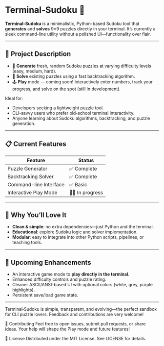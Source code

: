 # Terminal‑Sudoku 🧩

**Terminal‑Sudoku** is a minimalistic, Python-based Sudoku tool that **generates** and **solves** 9×9 puzzles directly in your terminal. It’s currently a sleek command-line utility without a polished UI—functionality over flair.

---

## 🎯 Project Description

- 🔄 **Generate** fresh, random Sudoku puzzles at varying difficulty levels (easy, medium, hard).
- 🧠 **Solve** existing puzzles using a fast backtracking algorithm.
- 🕹️ **Play** mode — coming soon! Interactively enter numbers, track your progress, and solve on the spot (still in development).

Ideal for:
- Developers seeking a lightweight puzzle tool.
- CLI-savvy users who prefer old-school terminal interactivity.
- Anyone learning about Sudoku algorithms, backtracking, and puzzle generation.

---

## 📋 Current Features

| Feature                 | Status         |
|------------------------|----------------|
| Puzzle Generator       | ✅ Complete     |
| Backtracking Solver    | ✅ Complete     |
| Command-line Interface | ✅ Basic        |
| Interactive Play Mode  | 🧑‍🔧 In progress |

---

## 🔧 Why You’ll Love It

- **Clean & simple**: no extra dependencies—just Python and the terminal.
- **Educational**: explore Sudoku logic and solver implementation.
- **Modular**: easy to integrate into other Python scripts, pipelines, or teaching tools.

---

## 🚀 Upcoming Enhancements

- An interactive game mode to **play directly in the terminal**.
- Enhanced difficulty controls and puzzle rating.
- Cleaner ASCII/ANSI-based UI with optional colors (white, grey, purple highlights).
- Persistent save/load game state.

---

Terminal‑Sudoku is simple, transparent, and evolving—the perfect sandbox for CLI puzzle lovers. Feedback and contributions are very welcome!

🙌 Contributing
Feel free to open issues, submit pull requests, or share ideas. Your help will shape the Play mode and future features!

📄 License
Distributed under the MIT License. See LICENSE for details.
